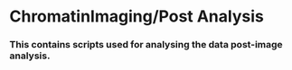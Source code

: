 # ChromatinImaging/Post Analysis

### This contains scripts used for analysing the data post-image analysis. 
